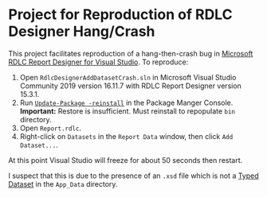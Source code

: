 Project for Reproduction of RDLC Designer Hang/Crash
====================================================

This project facilitates reproduction of a hang-then-crash bug in [Microsoft
RDLC Report Designer for Visual
Studio](https://marketplace.visualstudio.com/items?itemName=ProBITools.MicrosoftRdlcReportDesignerforVisualStudio-18001).  To reproduce:

1. Open `RdlcDesignerAddDatasetCrash.sln` in Microsoft Visual Studio Community
   2019 version 16.11.7 with RDLC Report Designer version 15.3.1.
2. Run [`Update-Package
   -reinstall`](https://docs.microsoft.com/en-us/nuget/consume-packages/reinstalling-and-updating-packages)
   in the Package Manger Console.  **Important:** Restore is insufficient.
   Must reinstall to repopulate `bin` directory.
3. Open `Report.rdlc`.
4. Right-click on `Datasets` in the `Report Data` window, then click `Add
   Dataset...`.

At this point Visual Studio will freeze for about 50 seconds then restart.

I suspect that this is due to the presence of an `.xsd` file which is not a
[Typed
Dataset](https://docs.microsoft.com/en-us/dotnet/framework/data/adonet/dataset-datatable-dataview/typed-datasets)
in the `App_Data` directory.
